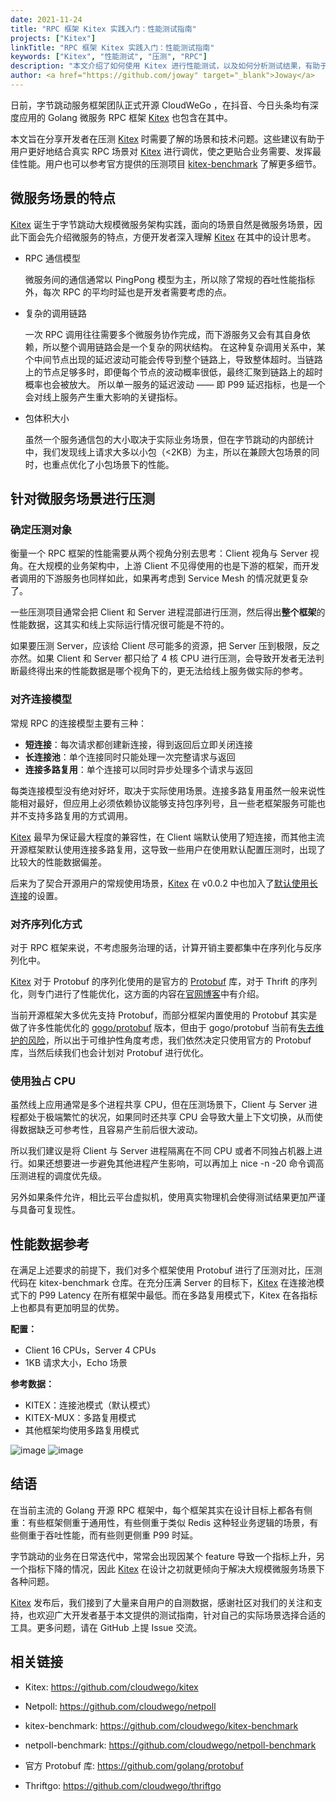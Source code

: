 ```yaml
---
date: 2021-11-24
title: "RPC 框架 Kitex 实践入门：性能测试指南"
projects: ["Kitex"]
linkTitle: "RPC 框架 Kitex 实践入门：性能测试指南"
keywords: ["Kitex", "性能测试", "压测", "RPC"]
description: "本文介绍了如何使用 Kitex 进行性能测试，以及如何分析测试结果，有助于用户更好地结合真实 RPC 场景对 Kitex 进行调优，使之更贴合业务需要、发挥最佳性能。"
author: <a href="https://github.com/joway" target="_blank">Joway</a>
---
```


日前，字节跳动服务框架团队正式开源 CloudWeGo ，在抖音、今日头条均有深度应用的 Golang 微服务 RPC 框架 [Kitex][Kitex] 也包含在其中。

本文旨在分享开发者在压测 [Kitex][Kitex] 时需要了解的场景和技术问题。这些建议有助于用户更好地结合真实 RPC 场景对 [Kitex][Kitex] 进行调优，使之更贴合业务需要、发挥最佳性能。用户也可以参考官方提供的压测项目 [kitex-benchmark](https://github.com/cloudwego/kitex-benchmark) 了解更多细节。

## 微服务场景的特点

[Kitex][Kitex] 诞生于字节跳动大规模微服务架构实践，面向的场景自然是微服务场景，因此下面会先介绍微服务的特点，方便开发者深入理解 [Kitex][Kitex] 在其中的设计思考。

* RPC 通信模型

  微服务间的通信通常以 PingPong 模型为主，所以除了常规的吞吐性能指标外，每次 RPC 的平均时延也是开发者需要考虑的点。

* 复杂的调用链路

  一次 RPC 调用往往需要多个微服务协作完成，而下游服务又会有其自身依赖，所以整个调用链路会是一个复杂的网状结构。
  在这种复杂调用关系中，某个中间节点出现的延迟波动可能会传导到整个链路上，导致整体超时。当链路上的节点足够多时，即便每个节点的波动概率很低，最终汇聚到链路上的超时概率也会被放大。
  所以单一服务的延迟波动 —— 即 P99 延迟指标，也是一个会对线上服务产生重大影响的关键指标。

* 包体积大小

  虽然一个服务通信包的大小取决于实际业务场景，但在字节跳动的内部统计中，我们发现线上请求大多以小包（<2KB）为主，所以在兼顾大包场景的同时，也重点优化了小包场景下的性能。

## 针对微服务场景进行压测

### 确定压测对象

衡量一个 RPC 框架的性能需要从两个视角分别去思考：Client 视角与 Server 视角。在大规模的业务架构中，上游 Client 不见得使用的也是下游的框架，而开发者调用的下游服务也同样如此，如果再考虑到 Service Mesh 的情况就更复杂了。

一些压测项目通常会把 Client 和 Server 进程混部进行压测，然后得出**整个框架**的性能数据，这其实和线上实际运行情况很可能是不符的。

如果要压测 Server，应该给 Client 尽可能多的资源，把 Server 压到极限，反之亦然。如果 Client 和 Server 都只给了 4 核 CPU 进行压测，会导致开发者无法判断最终得出来的性能数据是哪个视角下的，更无法给线上服务做实际的参考。

### 对齐连接模型

常规 RPC 的连接模型主要有三种：
* **短连接**：每次请求都创建新连接，得到返回后立即关闭连接
* **长连接池**：单个连接同时只能处理一次完整请求与返回
* **连接多路复用**：单个连接可以同时异步处理多个请求与返回

每类连接模型没有绝对好坏，取决于实际使用场景。连接多路复用虽然一般来说性能相对最好，但应用上必须依赖协议能够支持包序列号，且一些老框架服务可能也并不支持多路复用的方式调用。

[Kitex][Kitex] 最早为保证最大程度的兼容性，在 Client 端默认使用了短连接，而其他主流开源框架默认使用连接多路复用，这导致一些用户在使用默认配置压测时，出现了比较大的性能数据偏差。

后来为了契合开源用户的常规使用场景，[Kitex][Kitex] 在 v0.0.2 中也加入了[默认使用长连接](https://github.com/cloudwego/kitex/pull/40/files)的设置。

### 对齐序列化方式

对于 RPC 框架来说，不考虑服务治理的话，计算开销主要都集中在序列化与反序列化中。

[Kitex][Kitex] 对于 Protobuf 的序列化使用的是官方的 [Protobuf](https://github.com/golang/protobuf) 库，对于 Thrift 的序列化，则专门进行了性能优化，这方面的内容在[官网博客](https://www.cloudwego.io/zh/blog/2021/09/23/%E5%AD%97%E8%8A%82%E8%B7%B3%E5%8A%A8-go-rpc-%E6%A1%86%E6%9E%B6-kitex-%E6%80%A7%E8%83%BD%E4%BC%98%E5%8C%96%E5%AE%9E%E8%B7%B5/#thrift-%E5%BA%8F%E5%88%97%E5%8C%96%E5%8F%8D%E5%BA%8F%E5%88%97%E5%8C%96%E4%BC%98%E5%8C%96)中有介绍。

当前开源框架大多优先支持 Protobuf，而部分框架内置使用的 Protobuf 其实是做了许多性能优化的 [gogo/protobuf](https://github.com/gogo/protobuf) 版本，但由于 gogo/protobuf 当前有[失去维护的风险](https://github.com/gogo/protobuf/issues/691)，所以出于可维护性角度考虑，我们依然决定只使用官方的 Protobuf 库，当然后续我们也会计划对 Protobuf 进行优化。

### 使用独占 CPU

虽然线上应用通常是多个进程共享 CPU，但在压测场景下，Client 与 Server 进程都处于极端繁忙的状况，如果同时还共享 CPU 会导致大量上下文切换，从而使得数据缺乏可参考性，且容易产生前后很大波动。

所以我们建议是将 Client 与 Server 进程隔离在不同 CPU 或者不同独占机器上进行。如果还想要进一步避免其他进程产生影响，可以再加上 nice -n -20 命令调高压测进程的调度优先级。

另外如果条件允许，相比云平台虚拟机，使用真实物理机会使得测试结果更加严谨与具备可复现性。

## 性能数据参考

在满足上述要求的前提下，我们对多个框架使用 Protobuf 进行了压测对比，压测代码在 kitex-benchmark 仓库。在充分压满 Server 的目标下，[Kitex][Kitex] 在连接池模式下的 P99 Latency 在所有框架中最低。而在多路复用模式下，Kitex 在各指标上也都具有更加明显的优势。

**配置：**

* Client 16 CPUs，Server 4 CPUs
* 1KB 请求大小，Echo 场景

**参考数据：**

* KITEX：连接池模式（默认模式）
* KITEX-MUX：多路复用模式
* 其他框架均使用多路复用模式

![image](/img/blog/kitex_performance_testing/qps.png)
![image](/img/blog/kitex_performance_testing/tp99.png)

## 结语

在当前主流的 Golang 开源 RPC 框架中，每个框架其实在设计目标上都各有侧重：有些框架侧重于通用性，有些侧重于类似 Redis 这种轻业务逻辑的场景，有些侧重于吞吐性能，而有些则更侧重 P99 时延。

字节跳动的业务在日常迭代中，常常会出现因某个 feature 导致一个指标上升，另一个指标下降的情况，因此 [Kitex][Kitex] 在设计之初就更倾向于解决大规模微服务场景下各种问题。

[Kitex][Kitex] 发布后，我们接到了大量来自用户的自测数据，感谢社区对我们的关注和支持，也欢迎广大开发者基于本文提供的测试指南，针对自己的实际场景选择合适的工具。更多问题，请在 GitHub 上提 Issue 交流。

## 相关链接

* Kitex: https://github.com/cloudwego/kitex

* Netpoll: https://github.com/cloudwego/netpoll

* kitex-benchmark: https://github.com/cloudwego/kitex-benchmark

* netpoll-benchmark: https://github.com/cloudwego/netpoll-benchmark

* 官方 Protobuf 库: https://github.com/golang/protobuf

* Thriftgo: https://github.com/cloudwego/thriftgo

[Kitex]: https://github.com/cloudwego/kitex
